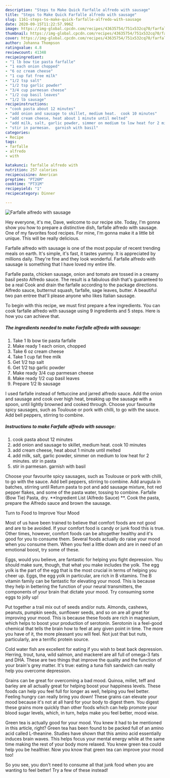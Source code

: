 ```yaml
---
description: "Steps to Make Quick Farfalle alfredo with sausage"
title: "Steps to Make Quick Farfalle alfredo with sausage"
slug: 1161-steps-to-make-quick-farfalle-alfredo-with-sausage
date: 2020-09-15T11:22:57.996Z
image: https://img-global.cpcdn.com/recipes/43635754/751x532cq70/farfalle-alfredo-with-sausage-recipe-main-photo.jpg
thumbnail: https://img-global.cpcdn.com/recipes/43635754/751x532cq70/farfalle-alfredo-with-sausage-recipe-main-photo.jpg
cover: https://img-global.cpcdn.com/recipes/43635754/751x532cq70/farfalle-alfredo-with-sausage-recipe-main-photo.jpg
author: Johanna Thompson
ratingvalue: 4.8
reviewcount: 41348
recipeingredient:
- "1 lb bow tie pasta farfalle"
- "1 each onion chopped"
- "6 oz cream cheese"
- "1 cup fat free milk"
- "1/2 tsp salt"
- "1/2 tsp garlic powder"
- "3/4 cup parmesan cheese"
- "1/2 cup basil leaves"
- "1/2 lb sausage"
recipeinstructions:
- "cook pasta about 12 minutes"
- "add onion and sausage to skillet, medium heat.  cook 10 minutes"
- "add cream cheese, heat about 1 minute until melted"
- "add milk, salt, garlic powder, simmer on medium to low heat for 2 minutes.  stir in pasta"
- "stir in parmesan.  garnish with basil"
categories:
- Recipe
tags:
- farfalle
- alfredo
- with

katakunci: farfalle alfredo with 
nutrition: 257 calories
recipecuisine: American
preptime: "PT26M"
cooktime: "PT31M"
recipeyield: "1"
recipecategory: Dinner

---
```



![Farfalle alfredo with sausage](https://img-global.cpcdn.com/recipes/43635754/751x532cq70/farfalle-alfredo-with-sausage-recipe-main-photo.jpg)

Hey everyone, it's me, Dave, welcome to our recipe site. Today, I'm gonna show you how to prepare a distinctive dish, farfalle alfredo with sausage. One of my favorites food recipes. For mine, I'm gonna make it a little bit unique. This will be really delicious.

Farfalle alfredo with sausage is one of the most popular of recent trending meals on earth. It's simple, it's fast, it tastes yummy. It is appreciated by millions daily. They're fine and they look wonderful. Farfalle alfredo with sausage is something that I have loved my entire life.

Farfalle pasta, chicken sausage, onion and tomato are tossed in a creamy basil pesto Alfredo sauce. The result is a fabulous dish that&#39;s guaranteed to be a real Cook and drain the farfalle according to the package directions. Alfredo sauce, butternut squash, farfalle, sage leaves, butter. A beautiful two pan entree that&#39;ll please anyone who likes Italian sausage.


To begin with this recipe, we must first prepare a few ingredients. You can cook farfalle alfredo with sausage using 9 ingredients and 5 steps. Here is how you can achieve that.

<!--inarticleads1-->

##### The ingredients needed to make Farfalle alfredo with sausage:

1. Take 1 lb bow tie pasta farfalle
1. Make ready 1 each onion, chopped
1. Take 6 oz cream cheese
1. Take 1 cup fat free milk
1. Get 1/2 tsp salt
1. Get 1/2 tsp garlic powder
1. Make ready 3/4 cup parmesan cheese
1. Make ready 1/2 cup basil leaves
1. Prepare 1/2 lb sausage


I used farfalle instead of fettuccine and jarred alfredo sauce. Add the onion and sausage and cook over high heat, breaking up the sausage with a spoon, until lightly browned and cooked through. Choose your favourite spicy sausages, such as Toulouse or pork with chilli, to go with the sauce. Add bell peppers, stirring to combine. 

<!--inarticleads2-->

##### Instructions to make Farfalle alfredo with sausage:

1. cook pasta about 12 minutes
1. add onion and sausage to skillet, medium heat.  cook 10 minutes
1. add cream cheese, heat about 1 minute until melted
1. add milk, salt, garlic powder, simmer on medium to low heat for 2 minutes.  stir in pasta
1. stir in parmesan.  garnish with basil


Choose your favourite spicy sausages, such as Toulouse or pork with chilli, to go with the sauce. Add bell peppers, stirring to combine. Add arugula in batches, stirring until Return pasta to pot and add sausage mixture, hot red pepper flakes, and some of the pasta water, tossing to combine. Farfalle (Bow Tie) Pasta, dry. **Ingredient List (Alfredo Sauce) **. Cook the pasta, prepare the Alfredo sauce and brown the sausage. 

Turn to Food to Improve Your Mood


Most of us have been trained to believe that comfort foods are not good and are to be avoided. If your comfort food is candy or junk food this is true. Other times, however, comfort foods can be altogether healthy and it's good for you to consume them. Several foods actually do raise your mood when you consume them. When you feel a little down and are in need of an emotional boost, try some of these.

Eggs, would you believe, are fantastic for helping you fight depression. You should make sure, though, that what you make includes the yolk. The egg yolk is the part of the egg that is the most crucial in terms of helping you cheer up. Eggs, the egg yolk in particular, are rich in B vitamins. The B vitamin family can be fantastic for elevating your mood. This is because they help in bettering the function of your neural transmitters, the components of your brain that dictate your mood. Try consuming some eggs to jolly up!

Put together a trail mix out of seeds and/or nuts. Almonds, cashews, peanuts, pumpkin seeds, sunflower seeds, and so on are all great for improving your mood. This is because these foods are rich in magnesium, which helps to boost your production of serotonin. Serotonin is a feel-good chemical that tells the brain how to feel at any given point in time. The more you have of it, the more pleasant you will feel. Not just that but nuts, particularly, are a terrific protein source.

Cold water fish are excellent for eating if you wish to beat back depression. Herring, trout, tuna, wild salmon, and mackerel are all full of omega-3 fats and DHA. These are two things that improve the quality and the function of your brain's grey matter. It's true: eating a tuna fish sandwich can really help you overcome depression. 

Grains can be great for overcoming a bad mood. Quinoa, millet, teff and barley are all actually great for helping boost your happiness levels. These foods can help you feel full for longer as well, helping you feel better. Feeling hungry can really bring you down! These grains can elevate your mood because it's not at all hard for your body to digest them. You digest these grains more quickly than other foods which can help promote your blood sugar levels, which, in turn, helps make you feel better, mood wise.

Green tea is actually good for your mood. You knew it had to be mentioned in this article, right? Green tea has been found to be packed full of an amino acid called L-theanine. Studies have shown that this amino acid essentially induces brain waves. This helps focus your mental energy while at the same time making the rest of your body more relaxed. You knew green tea could help you be healthier. Now you know that green tea can improve your mood too!

So you see, you don't need to consume all that junk food when you are wanting to feel better! Try a few of these instead!

